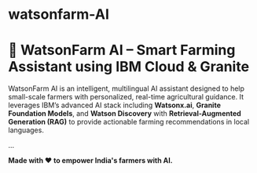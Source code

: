 # watsonfarm-AI
# 🌾 WatsonFarm AI – Smart Farming Assistant using IBM Cloud & Granite

WatsonFarm AI is an intelligent, multilingual AI assistant designed to help small-scale farmers with personalized, real-time agricultural guidance. It leverages IBM’s advanced AI stack including **Watsonx.ai**, **Granite Foundation Models**, and **Watson Discovery** with **Retrieval-Augmented Generation (RAG)** to provide actionable farming recommendations in local languages.

...

**Made with ❤️ to empower India's farmers with AI.**
